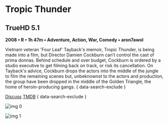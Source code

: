 # Tropic Thunder

## TrueHD 5.1

**2008 • R • 1h 47m • Adventure, Action, War, Comedy • aron7awol**

Vietnam veteran 'Four Leaf' Tayback's memoir, Tropic Thunder, is being made into a film, but Director Damien Cockburn can’t control the cast of prima donnas. Behind schedule and over budget, Cockburn is ordered by a studio executive to get filming back on track, or risk its cancellation. On Tayback's advice, Cockburn drops the actors into the middle of the jungle to film the remaining scenes but, unbeknownst to the actors and production, the group have been dropped in the middle of the Golden Triangle, the home of heroin-producing gangs.
{ data-search-exclude }

[Discuss](https://www.avsforum.com/threads/bass-eq-for-filtered-movies.2995212/post-57967898)  [TMDB](7446)
{ data-search-exclude }

![img 0](https://i.imgur.com/D57mMNY.jpg)

![img 1](https://i.imgur.com/FPLE5jq.png)

